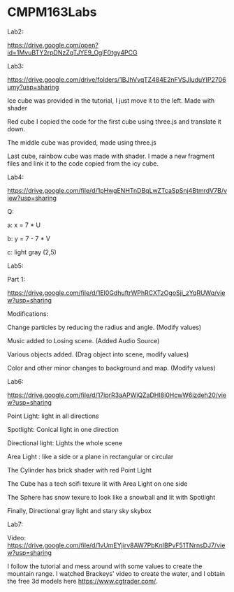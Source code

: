 # CMPM163Labs

Lab2:

https://drive.google.com/open?id=1MvuBTY2rpDNzZqTJYE9_OglF0tgy4PCG

Lab3:

https://drive.google.com/drive/folders/1BJhVvqTZ484E2nFVSJluduYIP2706umy?usp=sharing

Ice cube was provided in the tutorial, I just move it to the left. Made with shader

Red cube I copied the code for the first cube using three.js and translate it down.

The middle cube was provided, made using three.js

Last cube, rainbow cube was made with shader. I made a new fragment files and link it to the code copied from the icy cube.

Lab4:

https://drive.google.com/file/d/1pHwgENHTnDBqLwZTcaSpSnj4BtmrdV7B/view?usp=sharing

Q:

a: x = 7 * U

b: y = 7 - 7 * V

c: light gray (2,5)

Lab5:

Part 1:

https://drive.google.com/file/d/1EI0GdhuftrWPhRCXTzOgoSji_zYqRUWq/view?usp=sharing

Modifications:

Change particles by reducing the radius and angle. (Modify values)

Music added to Losing scene. (Added Audio Source)

Various objects added. (Drag object into scene, modify values)

Color and other minor changes to background and map. (Modify values)

Lab6:

https://drive.google.com/file/d/17iprR3aAPWiQZaDHI8i0HcwW6izdeh20/view?usp=sharing

Point Light: light in all directions

Spotlight: Conical light in one direction 

Directional light: Lights the whole scene

Area Light : like a side or a plane in rectangular or circular

The Cylinder has brick shader with red Point Light

The Cube has a tech scifi texure lit with Area Light on one side

The Sphere has snow texure to look like a snowball and lit with Spotlight

Finally, Directional gray light and stary sky skybox

Lab7:

Video: https://drive.google.com/file/d/1vUmEYjirv8AW7PbKnIBPvF51TNrnsDJ7/view?usp=sharing

I follow the tutorial and mess around with some values to create the mountain range. I watched Brackeys' video to create the water, and I obtain the free 3d models here https://www.cgtrader.com/.

